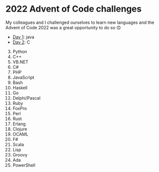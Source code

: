 # 2022 Advent of Code challenges

My colleagues and I challenged ourselves to learn new languages and the Advent of Code 2022 was a great opportunity to do so 😊

* [Day 1](https://adventofcode.com/2022/day/1): java
* [Day 2](https://adventofcode.com/2022/day/2): C
3. Python
4. C++
5. VB.NET
6. C#
7. PHP
8. JavaScript
9. Bash
10. Haskell
11. Go
12. Delphi/Pascal
13. Ruby
14. FoxPro
15. Perl
16. Rust
17. Erlang
18. Clojure
19. OCAML
20. F#
21. Scala
22. Lisp
23. Groovy
24. Ada
25. PowerShell
